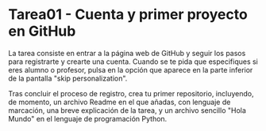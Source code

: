 # Tarea01 - Cuenta y primer proyecto en GitHub
La tarea consiste en entrar a la página web de GitHub y seguir los pasos para registrarte y crearte una cuenta. Cuando se te pida que especifiques si eres alumno o profesor, 
pulsa en la opción que aparece en la parte inferior de la pantalla "skip personalization". 

Tras concluir el proceso de registro, crea tu primer repositorio, incluyendo, de momento, un archivo Readme en el que añadas, con lenguaje de marcación, 
una breve explicación de la tarea, y un archivo sencillo "Hola Mundo" en el lenguaje de programación Python. 